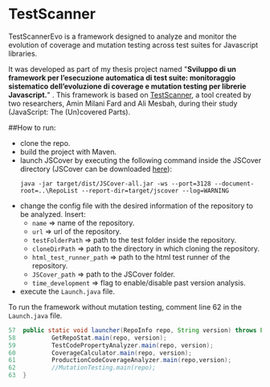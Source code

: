 TestScanner
======
TestScannerEvo is a framework designed to analyze and monitor the evolution of coverage and mutation testing across test suites for Javascript libraries.

It was developed as part of my thesis project named "**Sviluppo di un framework per l’esecuzione automatica di test suite: monitoraggio sistematico dell’evoluzione di coverage e mutation testing per librerie Javascript.**"
. This framework is based on [TestScanner](https://github.com/saltlab/TestScanner), a tool created by two researchers, Amin Milani Fard and Ali Mesbah, during their study (JavaScript: The (Un)covered Parts).

##How to run:

+ clone the repo. 
+ build the project with Maven.
+ launch JSCover by executing the following command inside the JSCover directory (JSCover can be downloaded [here](https://tntim96.github.io/JSCover/)):
  ```
  java -jar target/dist/JSCover-all.jar -ws --port=3128 --document-root=..\RepoList --report-dir=target/jscover --log=WARNING
  
+ change the config file with the desired information of the repository to be analyzed. Insert:
  * `name` => name of the repository.
  * `url` => url of the repository.
  * `testFolderPath` => path to the test folder inside the repository.
  * `cloneDirPath` => path to the directory in which cloning the repository.
  * `html_test_runner_path` => path to the html test runner of the repository.
  * `JSCover_path` => path to the JSCover folder.
  * `time_development` => flag to enable/disable past version analysis.
+ execute the `Launch.java` file.

To run the framework without mutation testing, comment line 62 in the `Launch.java` file.
```java
57  public static void launcher(RepoInfo repo, String version) throws Exception {
58          GetRepoStat.main(repo, version);
59          TestCodePropertyAnalyzer.main(repo, version);
60          CoverageCalculator.main(repo, version);
61          ProductionCodeCoverageAnalyzer.main(repo,version);
62          //MutationTesting.main(repo);
63  }
```
